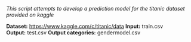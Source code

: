 _This script attempts to develop a prediction model for the titanic dataset provided on kaggle_

**Dataset:** https://www.kaggle.com/c/titanic/data
**Input:** train.csv <br /> 
**Output:** test.csv
**Output categories:** gendermodel.csv